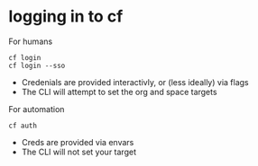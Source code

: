 # logging in to cf
For humans
```
cf login
cf login --sso
```
- Credenials are provided interactivly, or (less ideally) via flags
- The CLI will attempt to set the org and space targets

For automation
```
cf auth
```
- Creds are provided via envars
- The CLI will not set your target